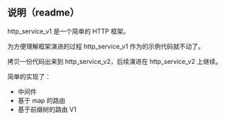 ## 说明（readme）

http_service_v1 是一个简单的 HTTP 框架。

为方便理解框架演进的过程 http_service_v1 作为的示例代码就不动了。

拷贝一份代码出来到 http_service_v2，后续演进在 http_service_v2 上继续。

简单的实现了：

- 中间件
- 基于 map 的路由
- 基于前缀树的路由 V1